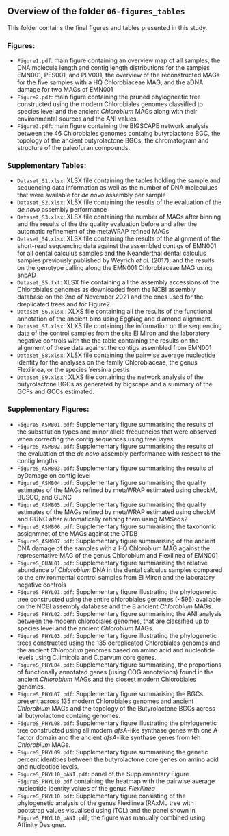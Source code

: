 ## Overview of the folder `06-figures_tables`

This folder contains the final figures and tables presented in this study.

### Figures:

- `Figure1.pdf`: main figure containing an overview map of all samples, the DNA molecule length and
  contig length distributions for the samples EMN001, PES001, and PLV001, the overview of the
  reconstructed MAGs for the five samples with a HQ Chlorobiaceae MAG, and the aDNA damage for two
  MAGs of EMN001
- `Figure2.pdf`: main figure containing the pruned phylogneetic tree constructed using the modern Chlorobiales genomes classified to species level and the ancient *Chlorobium* MAGs along with their environmental sources and the ANI values.
- `Figure3.pdf`: main figure containing the BIGSCAPE network analysis between the 46 Chlorobiales genomes containg butyrolactone BGC, the topology of the ancient butyrolactone BGCs, the chromatogram and structure of the paleofuran compounds.

### Supplementary Tables:

- `Dataset_S1.xlsx`: XLSX file containing the tables holding the sample and sequencing data
  information as well as the number of DNA moleculues that were available for *de novo* assembly per
  sample
- `Dataset_S2.xlsx`: XLSX file containing the results of the evaluation of the *de novo* assembly
  performance
- `Dataset_S3.xlsx`: XLSX file containing the number of MAGs after binning and the results of the
  the quality evaluation before and after the automatic refinement of the metaWRAP refined MAGs
- `Dataset_S4.xlsx`: XLSX file containing the results of the alignment of the short-read sequencing
  data against the assembled contigs of EMN001 for all dental calculus samples and the Neanderthal
  dental calculus samples previously published by Weyrich *et al.* (2017), and the results on the
  genotype calling along the EMN001 Chlorobiaceae MAG using snpAD
- `Dataset_S5.txt`: XLSX file containing all the assembly accessions of the Chlorobiales genomes
  as downloaded from the NCBI assembly database on the 2nd of November 2021 and the ones used
  for the dreplicated trees and for Figure2.
- `Dataset_S6.xlsx` : XLXS file containing all the results of the functional annotation of the ancient
  bins using EggNog and diamond alignment.
- `Dataset_S7.xlsx`: XLXS file containing the information on the sequencing data of the control
  samples from the site El Miron and the laboratory negative controls with the the table containing
  the results on the alignment of these data against the contigs assembled from EMN001 
- `Dataset_S8.xlsx`: XLSX file containing the pairwise average nucleotide identity for the analyses
  on the family Chlorobiaceae, the genus Flexilinea, or the species Yersinia pestis
- `Dataset_S9.xlsx` : XLXS file containing the network analysis of the butyrolactone BGCs as generated
  by bigscape and a summary of the GCFs and GCCs estimated.

### Supplementary Figures:

- `FigureS_ASMB01.pdf`: Supplementary figure summarising the results of the substitution types and
  minor allele frequencies that were observed when correcting the contig sequences using freeBayes
- `FigureS_ASMB02.pdf`: Supplementary figure summarising the results of the evaluation of the *de
  novo* assembly performance with respect to the contig lengths
- `FigureS_ASMB03.pdf`: Supplementary figure summarising the results of pyDamage on contig level
- `FigureS_ASMB04.pdf`: Supplementary figure summarising the quality estimates of the MAGs refined
  by metaWRAP estimated using checkM, BUSCO, and GUNC
- `FigureS_ASMB05.pdf`: Supplementary figure summarising the quality estimates of the MAGs refined
  by metaWRAP estimated using checkM and GUNC after automatically refining them using MMSeqs2
- `FigureS_ASMB06.pdf`: Supplementary figure summarising the taxonomic assignmnet of the MAGs
  against the GTDB
- `FigureS_ASM007.pdf`: Supplementary figure summarising of the ancient DNA damage of the samples
  with a HQ Chlorobium MAG against the representative MAG of the genus Chlorobium and Flexilinea of
  EMN001
- `FigureS_QUAL01.pdf`: Supplementary figure summarising the relative abundance of *Chlorobium* DNA
  in the dental calculus samples compared to the environmental control samples from El Miron and the
  laboratory negative controls
- `FigureS_PHYL01.pdf`: Supplementary figure illustrating the phylogenetic tree constructed using the
   entire chlorobiales genomes (~596) available on the NCBI assembly database and the 8 ancient
   *Chlorobium* MAGs.
- `FigureS_PHYL02.pdf`: Supplementary figure summarising the ANI analysis between the modern
  chlorobiales genomes, that are classified up to species level and the ancient *Chlorobium* MAGs.
- `FigureS_PHYL03.pdf`: Supplementary figure illustrating the phylogenetic trees constructed using
  the 135 dereplicated Chlorobiales genomes and the ancient *Chlorobium* genomes based on amino acid
  and nucleotide levels using C.limicola and C.parvum core genes.
- `FigureS_PHYL04.pdf`: Supplementary figure summarising, the proportions of functionally annotated
  genes (using COG annotations) found in the ancient *Chlorobium* MAGs and the closest modern
  Chlorobiales genomes.
- `FigureS_PHYL07.pdf`: Supplementary figure summarising the BGCs present across 135 modern
  Chlorobiales genomes and ancient *Chlorobium* MAGs and the topology of the Butyrolactone BGCs
  across all butyrolactone containg genomes.
- `FigureS_PHYL08.pdf`: Supplementary figure illustrating the phylogenetic tree constructed using
  all modern *afsA*-like synthase genes with one A-factor domain and the ancient *afsA*-like
  synthase genes from teh *Chlorobium* MAGs.
- `FigureS_PHYL09.pdf`: Supplementary figure summarising the genetic percent identities between the
  butyrolactone core genes on amino acid and nucleotide levels.
- `FigureS_PHYL10_pANI.pdf`: panel of the Supplementary Figure `FigureS_PHYL10.pdf` containing the
  heatmap with the pairwise average nucleotide identity values of the genus *Flexilinea*
- `FigureS_PHYL10.pdf`: Supplementary figure consisting of the phylogenetic analysis of the genus
  Flexilinea (RAxML tree with bootstrap values visualised using iTOL) and the panel shown in
  `FigureS_PHYL10_pANI.pdf`; the figure was manually combined using Affinity Designer.
